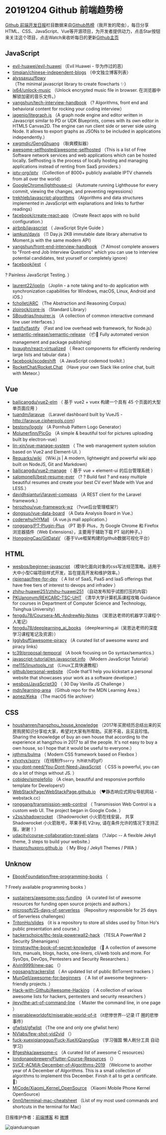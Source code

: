 # 20191204 Github 前端趋势榜

[Github 前端开发日报](https://qdkfweb.cn/c/news)栏目数据来自[Github热榜](https://github.qdkfweb.cn/)（我开发的爬虫），每日分享HTML、CSS、JavaScript、Vue等开源项目，为开发者提供动力，点击Star按钮来关注这个项目，点击Watch来收听每日的更新[Github主页](https://github.com/kujian/githubTrending)
## JavaScript

* [evil-huawei/evil-huawei](https://github.com/evil-huawei/evil-huawei) （Evil Huawei - 华为作过的恶）
* [timqian/chinese-independent-blogs](https://github.com/timqian/chinese-independent-blogs) （中文独立博客列表）
* [alyssaxuu/flowy](https://github.com/alyssaxuu/flowy) （The minimal javascript library to create flowcharts ✨）
* [ix64/unlock-music](https://github.com/ix64/unlock-music) （Unlock encrypted music file in browser. 在浏览器中解锁加密的音乐文件。）
* [yangshun/tech-interview-handbook](https://github.com/yangshun/tech-interview-handbook) （? Algorithms, front end and behavioral content for rocking your coding interview）
* [jagenjo/litegraph.js](https://github.com/jagenjo/litegraph.js) （A graph node engine and editor written in Javascript similar to PD or UDK Blueprints, comes with its own editor in HTML5 Canvas2D. The engine can run client side or server side using Node. It allows to export graphs as JSONs to be included in applications independently.）
* [xwgmdjc/GengShuang](https://github.com/xwgmdjc/GengShuang) （耿爽模拟器）
* [awesome-selfhosted/awesome-selfhosted](https://github.com/awesome-selfhosted/awesome-selfhosted) （This is a list of Free Software network services and web applications which can be hosted locally. Selfhosting is the process of locally hosting and managing applications instead of renting from SaaS providers.）
* [iptv-org/iptv](https://github.com/iptv-org/iptv) （Collection of 8000+ publicly available IPTV channels from all over the world）
* [GoogleChrome/lighthouse-ci](https://github.com/GoogleChrome/lighthouse-ci) （Automate running Lighthouse for every commit, viewing the changes, and preventing regressions）
* [trekhleb/javascript-algorithms](https://github.com/trekhleb/javascript-algorithms) （Algorithms and data structures implemented in JavaScript with explanations and links to further readings）
* [facebook/create-react-app](https://github.com/facebook/create-react-app) （Create React apps with no build configuration.）
* [airbnb/javascript](https://github.com/airbnb/javascript) （
        JavaScript Style Guide
      ）
* [iamkun/dayjs](https://github.com/iamkun/dayjs) （⏰ Day.js 2KB immutable date library alternative to Moment.js with the same modern API）
* [yangshun/front-end-interview-handbook](https://github.com/yangshun/front-end-interview-handbook) （? Almost complete answers to "Front-end Job Interview Questions" which you can use to interview potential candidates, test yourself or completely ignore）
* [facebook/jest](https://github.com/facebook/jest) （
        
? Painless JavaScript Testing.
      ）
* [laurent22/joplin](https://github.com/laurent22/joplin) （Joplin - a note taking and to-do application with synchronization capabilities for Windows, macOS, Linux, Android and iOS.）
* [fchollet/ARC](https://github.com/fchollet/ARC) （The Abstraction and Reasoning Corpus）
* [zloirock/core-js](https://github.com/zloirock/core-js) （Standard Library）
* [SBoudrias/Inquirer.js](https://github.com/SBoudrias/Inquirer.js) （A collection of common interactive command line user interfaces.）
* [fastify/fastify](https://github.com/fastify/fastify) （Fast and low overhead web framework, for Node.js）
* [semantic-release/semantic-release](https://github.com/semantic-release/semantic-release) （&#x1f4e6;&#x1f680; Fully automated version management and package publishing）
* [bvaughn/react-virtualized](https://github.com/bvaughn/react-virtualized) （
        React components for efficiently rendering large lists and tabular data
      ）
* [facebook/jscodeshift](https://github.com/facebook/jscodeshift) （A JavaScript codemod toolkit.）
* [RocketChat/Rocket.Chat](https://github.com/RocketChat/Rocket.Chat) （Have your own Slack like online chat, built with Meteor.）

## Vue

* [bailicangdu/vue2-elm](https://github.com/bailicangdu/vue2-elm) （
        基于 vue2 + vuex 构建一个具有 45 个页面的大型单页面应用
      ）
* [tuandm/laravue](https://github.com/tuandm/laravue) （Laravel dashboard built by VueJS - <a href="http://laravue.cipherpols.com" rel="nofollow">http://laravue.cipherpols.com</a>）
* [bestony/logoly](https://github.com/bestony/logoly) （A Pornhub Pattern Logo Generator）
* [Molunerfinn/PicGo](https://github.com/Molunerfinn/PicGo) （A simple &amp; beautiful tool for pictures uploading built by electron-vue）
* [lin-xin/vue-manage-system](https://github.com/lin-xin/vue-manage-system) （
        The web management system solution based on Vue2 and Element-UI.
      ）
* [Requarks/wiki](https://github.com/Requarks/wiki) （Wiki.js | A modern, lightweight and powerful wiki app built on NodeJS, Git and Markdown）
* [bailicangdu/vue2-manage](https://github.com/bailicangdu/vue2-manage) （
        基于 vue + element-ui 的后台管理系统
      ）
* [salomonelli/best-resume-ever](https://github.com/salomonelli/best-resume-ever) （? ? Build fast ? and easy multiple beautiful resumes and create your best CV ever! Made with Vue and LESS.）
* [davidhsianturi/laravel-compass](https://github.com/davidhsianturi/laravel-compass) （A REST client for the Laravel framework.）
* [herozhou/vue-framework-wz](https://github.com/herozhou/vue-framework-wz) （?vue后台管理框架?）
* [dongsuo/vue-data-board](https://github.com/dongsuo/vue-data-board) （A Data Analysis Board in Vue.）
* [coderwhy/HYMall](https://github.com/coderwhy/HYMall) （A vue.js mall application.）
* [ronggang/PT-Plugin-Plus](https://github.com/ronggang/PT-Plugin-Plus) （PT 助手 Plus，为 Google Chrome 和 Firefox 浏览器插件（Web Extensions），主要用于辅助下载 PT 站的种子。）
* [HongqingCao/GitDataV](https://github.com/HongqingCao/GitDataV) （基于Vue框架构建的github数据可视化平台）

## HTML

* [wesbos/beginner-javascript](https://github.com/wesbos/beginner-javascript) （模块化面向对象的css写法规范策略。适用于大中小型C端项目样式开发，旨在提高开发和维护效率。）
* [ripienaar/free-for-dev](https://github.com/ripienaar/free-for-dev) （
        A list of SaaS, PaaS and IaaS offerings that have free tiers of interest to devops and infradev
      ）
* [zhihu-huawei251/zhihu-huawei251](https://github.com/zhihu-huawei251/zhihu-huawei251) （自动发布知乎试图打压的内容）
* [PKUanonym/REKCARC-TSC-UHT](https://github.com/PKUanonym/REKCARC-TSC-UHT) （清华大学计算机系课程攻略 Guidance for courses in Department of Computer Science and Technology, Tsinghua University）
* [fengdu78/Coursera-ML-AndrewNg-Notes](https://github.com/fengdu78/Coursera-ML-AndrewNg-Notes) （吴恩达老师的机器学习课程个人笔记）
* [fengdu78/deeplearning_ai_books](https://github.com/fengdu78/deeplearning_ai_books) （deeplearning.ai（吴恩达老师的深度学习课程笔记及资源））
* [Igglybuff/awesome-piracy](https://github.com/Igglybuff/awesome-piracy) （A curated list of awesome warez and piracy links）
* [tc39/proposal-temporal](https://github.com/tc39/proposal-temporal) （A book focusing on Go syntax/semantics.）
* [javascript-tutorial/en.javascript.info](https://github.com/javascript-tutorial/en.javascript.info) （Modern JavaScript Tutorial）
* [me115/linuxtools_rst](https://github.com/me115/linuxtools_rst) （Linux工具快速教程）
* [github/personal-website](https://github.com/github/personal-website) （Code that'll help you kickstart a personal website that showcases your work as a software developer.）
* [wesbos/JavaScript30](https://github.com/wesbos/JavaScript30) （
        30 Day Vanilla JS Challenge
      ）
* [mdn/learning-area](https://github.com/mdn/learning-area) （Github repo for the MDN Learning Area.）
* [aonez/Keka](https://github.com/aonez/Keka) （The macOS file archiver）

## CSS

* [houshanren/hangzhou_house_knowledge](https://github.com/houshanren/hangzhou_house_knowledge) （2017年买房经历总结出来的买房购房知识分享给大家，希望对大家有所帮助。买房不易，且买且珍惜。Sharing the knowledge of buy an own house that according to the experience at hangzhou in 2017 to all the people. It's not easy to buy a own house, so I hope that it would be useful to everyone.）
* [jgthms/bulma](https://github.com/jgthms/bulma) （
        Modern CSS framework based on Flexbox
      ）
* [xtyxtyx/sorry](https://github.com/xtyxtyx/sorry) （在线制作`sorry 为所欲为`的gif）
* [you-dont-need/You-Dont-Need-JavaScript](https://github.com/you-dont-need/You-Dont-Need-JavaScript) （
        CSS is powerful, you can do a lot of things without JS.
      ）
* [cobidev/simplefolio](https://github.com/cobidev/simplefolio) （A clean, beautiful and responsive portfolio template for Developers!）
* [WebStackPage/WebStackPage.github.io](https://github.com/WebStackPage/WebStackPage.github.io) （❤️静态响应式网址导航网站 - webstack.cc）
* [ronggang/transmission-web-control](https://github.com/ronggang/transmission-web-control) （
        Transmission Web Control is a custom web UI. The project began in Google Code.
      ）
* [v2ss/shadowrocket](https://github.com/v2ss/shadowrocket) （Shadowrocket 小火箭在线安装， 共享Shadowrocket 小火箭账号，苹果手机 V2ray, 请在条件允许的情况下支持正版，谢谢！）
* [udacity/course-collaboration-travel-plans](https://github.com/udacity/course-collaboration-travel-plans) （?Jalpc -- A flexible Jekyll theme, 3 steps to build your website.）
* [Huxpro/huxpro.github.io](https://github.com/Huxpro/huxpro.github.io) （
        My Blog / Jekyll Themes / PWA
      ）

## Unknow

* [EbookFoundation/free-programming-books](https://github.com/EbookFoundation/free-programming-books) （
        
? Freely available programming books
      ）
* [sustainers/awesome-oss-funding](https://github.com/sustainers/awesome-oss-funding) （A curated list of awesome resources for funding open source projects and authors.）
* [microsoft/25-days-of-serverless](https://github.com/microsoft/25-days-of-serverless) （Repository responsible for 25 days of Serverless challenges）
* [TritonHo/slides](https://github.com/TritonHo/slides) （it is a repository to store all slides used by Triton Ho's public presentation and course.）
* [hackerschoice/thc-tesla-powerwall2-hack](https://github.com/hackerschoice/thc-tesla-powerwall2-hack) （TESLA PowerWall 2 Security Shenanigans）
* [trimstray/the-book-of-secret-knowledge](https://github.com/trimstray/the-book-of-secret-knowledge) （&#x1f4ab; A collection of awesome lists, manuals, blogs, hacks, one-liners, cli/web tools and more. For SysOps, DevOps, Pentesters and Security Researchers.）
* [Alvin9999/new-pac](https://github.com/Alvin9999/new-pac) （）
* [ngosang/trackerslist](https://github.com/ngosang/trackerslist) （
        An updated list of public BitTorrent trackers
      ）
* [MunGell/awesome-for-beginners](https://github.com/MunGell/awesome-for-beginners) （
        A list of awesome beginners-friendly projects.
      ）
* [Hack-with-Github/Awesome-Hacking](https://github.com/Hack-with-Github/Awesome-Hacking) （
        A collection of various awesome lists for hackers, pentesters and security researchers
      ）
* [jlevy/the-art-of-command-line](https://github.com/jlevy/the-art-of-command-line) （
        Master the command line, in one page
      ）
* [miserableworldofit/miserable-world-of-it](https://github.com/miserableworldofit/miserable-world-of-it) （it悲惨世界--记录 IT 圈的悲惨事件）
* [gfwlist/gfwlist](https://github.com/gfwlist/gfwlist) （The one and only one gfwlist here）
* [NVlabs/few-shot-vid2vid](https://github.com/NVlabs/few-shot-vid2vid) （）
* [fuck-xuexiqiangguo/Fuck-XueXiQiangGuo](https://github.com/fuck-xuexiqiangguo/Fuck-XueXiQiangGuo) （学习强国 懒人刷分工具 自动学习）
* [Bfgeshka/awesome-c](https://github.com/Bfgeshka/awesome-c) （A curated list of awesome C resources）
* [londonappbrewery/Flutter-Course-Resources](https://github.com/londonappbrewery/Flutter-Course-Resources) （）
* [SVCE-ACM/A-December-of-Algorithms-2019](https://github.com/SVCE-ACM/A-December-of-Algorithms-2019) （Welcome to another year of A December of Algorithms. This is a small collection of algorithms to implement this December. Finish it all to get a certificate. &#x1f384;）
* [MiCode/Xiaomi_Kernel_OpenSource](https://github.com/MiCode/Xiaomi_Kernel_OpenSource) （Xiaomi Mobile Phone Kernel OpenSource）
* [0nn0/terminal-mac-cheatsheet](https://github.com/0nn0/terminal-mac-cheatsheet) （List of my most used commands and shortcuts in the terminal for Mac）


日报维护作者：[前端博客](https://qdkfweb.cn/) 和 [微博](https://qdkfweb.cn/go/weibo)

![qianduanquan](https://user-images.githubusercontent.com/3055447/38468989-651132ac-3b80-11e8-8e6b-15122322a9d7.png)